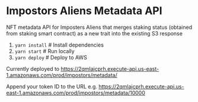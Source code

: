 # Impostors Aliens Metadata API
NFT metadata API for Imposters Aliens that merges staking status (obtained from staking smart contract) as a new trait into the existing S3 response

1. `yarn install` # Install dependencies
2. `yarn start` # Run locally
3. `yarn deploy` # Deploy to AWS

Currently deployed to https://2qmlajcprh.execute-api.us-east-1.amazonaws.com/prod/impostors/metadata/

Append your token ID to the URL e.g. https://2qmlajcprh.execute-api.us-east-1.amazonaws.com/prod/impostors/metadata/10000
